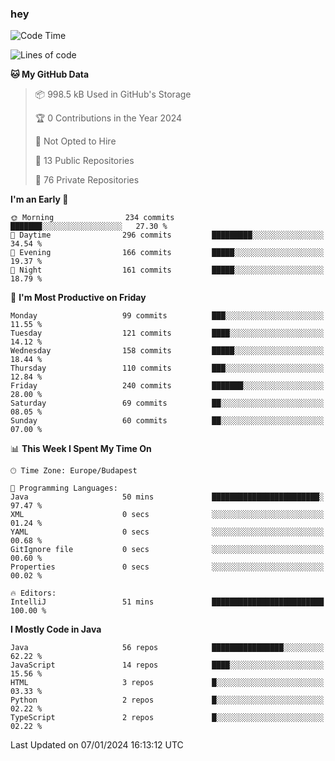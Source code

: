 ### hey

<!--START_SECTION:waka-->
![Code Time](http://img.shields.io/badge/Code%20Time-974%20hrs%201%20min-blue)

![Lines of code](https://img.shields.io/badge/From%20Hello%20World%20I%27ve%20Written-1.0%20million%20lines%20of%20code-blue)

**🐱 My GitHub Data** 

> 📦 998.5 kB Used in GitHub's Storage 
 > 
> 🏆 0 Contributions in the Year 2024
 > 
> 🚫 Not Opted to Hire
 > 
> 📜 13 Public Repositories 
 > 
> 🔑 76 Private Repositories 
 > 
**I'm an Early 🐤** 

```text
🌞 Morning                234 commits         ███████░░░░░░░░░░░░░░░░░░   27.30 % 
🌆 Daytime                296 commits         █████████░░░░░░░░░░░░░░░░   34.54 % 
🌃 Evening                166 commits         █████░░░░░░░░░░░░░░░░░░░░   19.37 % 
🌙 Night                  161 commits         █████░░░░░░░░░░░░░░░░░░░░   18.79 % 
```
📅 **I'm Most Productive on Friday** 

```text
Monday                   99 commits          ███░░░░░░░░░░░░░░░░░░░░░░   11.55 % 
Tuesday                  121 commits         ████░░░░░░░░░░░░░░░░░░░░░   14.12 % 
Wednesday                158 commits         █████░░░░░░░░░░░░░░░░░░░░   18.44 % 
Thursday                 110 commits         ███░░░░░░░░░░░░░░░░░░░░░░   12.84 % 
Friday                   240 commits         ███████░░░░░░░░░░░░░░░░░░   28.00 % 
Saturday                 69 commits          ██░░░░░░░░░░░░░░░░░░░░░░░   08.05 % 
Sunday                   60 commits          ██░░░░░░░░░░░░░░░░░░░░░░░   07.00 % 
```


📊 **This Week I Spent My Time On** 

```text
🕑︎ Time Zone: Europe/Budapest

💬 Programming Languages: 
Java                     50 mins             ████████████████████████░   97.47 % 
XML                      0 secs              ░░░░░░░░░░░░░░░░░░░░░░░░░   01.24 % 
YAML                     0 secs              ░░░░░░░░░░░░░░░░░░░░░░░░░   00.68 % 
GitIgnore file           0 secs              ░░░░░░░░░░░░░░░░░░░░░░░░░   00.60 % 
Properties               0 secs              ░░░░░░░░░░░░░░░░░░░░░░░░░   00.02 % 

🔥 Editors: 
IntelliJ                 51 mins             █████████████████████████   100.00 % 
```

**I Mostly Code in Java** 

```text
Java                     56 repos            ████████████████░░░░░░░░░   62.22 % 
JavaScript               14 repos            ████░░░░░░░░░░░░░░░░░░░░░   15.56 % 
HTML                     3 repos             █░░░░░░░░░░░░░░░░░░░░░░░░   03.33 % 
Python                   2 repos             █░░░░░░░░░░░░░░░░░░░░░░░░   02.22 % 
TypeScript               2 repos             █░░░░░░░░░░░░░░░░░░░░░░░░   02.22 % 
```




 Last Updated on 07/01/2024 16:13:12 UTC
<!--END_SECTION:waka-->
